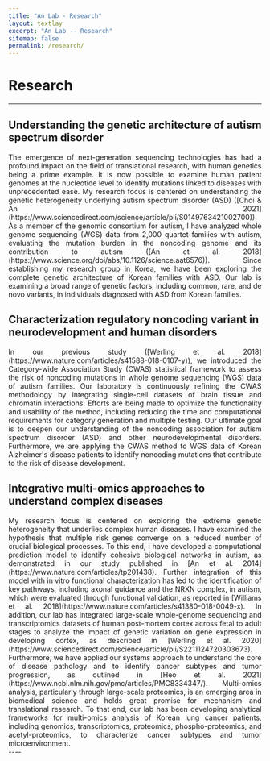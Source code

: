 ```yaml
---
title: "An Lab - Research"
layout: textlay
excerpt: "An Lab -- Research"
sitemap: false
permalink: /research/
---
```


# Research

---

## Understanding the genetic architecture of autism spectrum disorder

<div style="text-align: justify">
The emergence of next-generation sequencing technologies has had a profound impact on the field of translational research, with human genetics being a prime example. It is now possible to examine human patient genomes at the nucleotide level to identify mutations linked to diseases with unprecedented ease. My research focus is centered on understanding the genetic heterogeneity underlying autism spectrum disorder (ASD) ([Choi & An 2021](https://www.sciencedirect.com/science/article/pii/S0149763421002700)). As a member of the genomic consortium for autism, I have analyzed whole genome sequencing (WGS) data from 2,000 quartet families with autism, evaluating the mutation burden in the noncoding genome and its contribution to autism ([An et al. 2018](https://www.science.org/doi/abs/10.1126/science.aat6576)). Since establishing my research group in Korea, we have been exploring the complete genetic architecture of Korean families with ASD. Our lab is examining a broad range of genetic factors, including common, rare, and de novo variants, in individuals diagnosed with ASD from Korean families.
</div>


## Characterization regulatory noncoding variant in neurodevelopment and human disorders

<div style="text-align: justify">
In our previous study ([Werling et al. 2018](https://www.nature.com/articles/s41588-018-0107-y)), we introduced the Category-wide Association Study (CWAS) statistical framework to assess the risk of noncoding mutations in whole genome sequencing (WGS) data of autism families. Our laboratory is continuously refining the CWAS methodology by integrating single-cell datasets of brain tissue and chromatin interactions. Efforts are being made to optimize the functionality and usability of the method, including reducing the time and computational requirements for category generation and multiple testing. Our ultimate goal is to deepen our understanding of the noncoding association for autism spectrum disorder (ASD) and other neurodevelopmental disorders. Furthermore, we are applying the CWAS method to WGS data of Korean Alzheimer's disease patients to identify noncoding mutations that contribute to the risk of disease development.


</div>


## Integrative multi-omics approaches to understand complex diseases

<div style="text-align: justify">
My research focus is centered on exploring the extreme genetic heterogeneity that underlies complex human diseases. I have examined the hypothesis that multiple risk genes converge on a reduced number of crucial biological processes. To this end, I have developed a computational prediction model to identify cohesive biological networks in autism, as demonstrated in our study published in [An et al. 2014](https://www.nature.com/articles/tp201438). Further integration of this model with in vitro functional characterization has led to the identification of key pathways, including axonal guidance and the NRXN complex, in autism, which were evaluated through functional validation, as reported in [Williams et al. 2018](https://www.nature.com/articles/s41380-018-0049-x). In addition, our lab has integrated large-scale whole-genome sequencing and transcriptomics datasets of human post-mortem cortex across fetal to adult stages to analyze the impact of genetic variation on gene expression in developing cortex, as described in [Werling et al. 2020](https://www.sciencedirect.com/science/article/pii/S2211124720303673). Furthermore, we have applied our systems approach to understand the core of disease pathology and to identify cancer subtypes and tumor progression, as outlined in [Heo et al. 2021](https://www.ncbi.nlm.nih.gov/pmc/articles/PMC8334347/). Multi-omics analysis, particularly through large-scale proteomics, is an emerging area in biomedical science and holds great promise for mechanism and translational research. To that end, our lab has been developing analytical frameworks for multi-omics analysis of Korean lung cancer patients, including genomics, transcriptomics, proteomics, phospho-proteomics, and acetyl-proteomics, to characterize cancer subtypes and tumor microenvironment.
</div>
----
